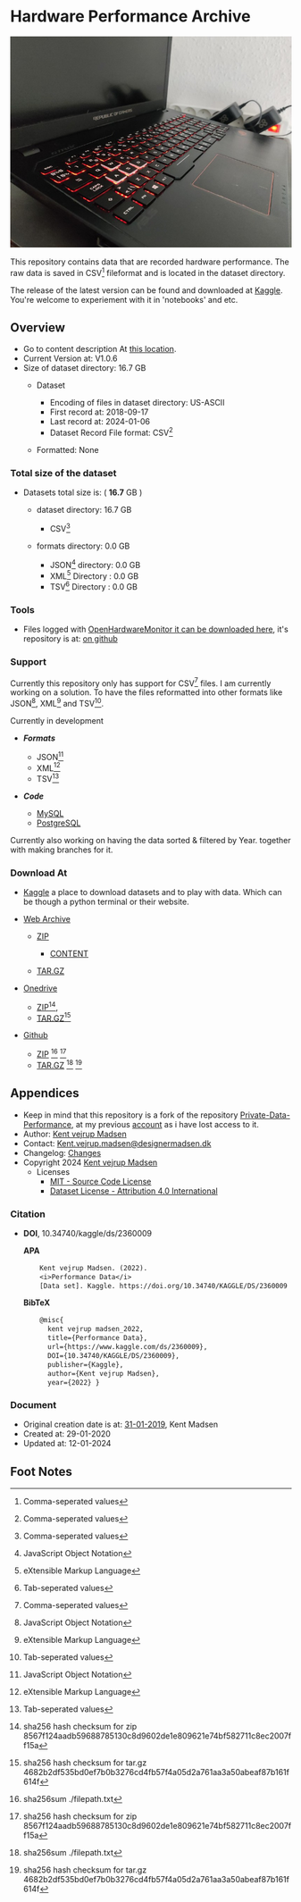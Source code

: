 # Hardware Performance Archive
![Repository cover image for social networks][Cover_Image]

This repository contains data that are recorded hardware performance. The raw data is saved in CSV[^7] 
fileformat and is located in the dataset directory.

The release of the latest version can be found and downloaded at 
[Kaggle][KAGGLE_DATASET_LOCATION]. 
You're welcome to experiement with it in 'notebooks' and etc.


## Overview
* Go to content description At [this location][CONTENT_LOCATION].
* Current Version at: V1.0.6
* Size of dataset directory: 16.7 GB
    * Dataset
        * Encoding of files in dataset directory: US-ASCII
        * First record at: 2018-09-17
        * Last record at: 2024-01-06
        * Dataset Record File format: CSV[^7]

    * Formatted: None


### Total size of the dataset
* Datasets total size is: ( **16.7** GB )
    * dataset directory: 16.7 GB
        * CSV[^7]
        
    * formats directory: 0.0 GB
        * JSON[^4] directory: 0.0 GB
        * XML[^5] Directory : 0.0 GB
        * TSV[^6] Directory : 0.0 GB


### Tools
* Files logged with 
[OpenHardwareMonitor it can be downloaded here][DOWNLOAD_OPENHARDWARE_MONITOR], it's repository is at: [on github][OPENHARDWARE_MONITOR_GITHUB]



### Support
Currently this repository only has support for CSV[^7] files. I am currently working on a solution. To have the files reformatted into other formats like JSON[^4], XML[^5] and TSV[^6].

Currently in development
* ***Formats***
    * JSON[^4]
    * XML[^5]
    * TSV[^6]


* ***Code***
    * [MySQL][MYSQL_URL]
    * [PostgreSQL][POSTGRESQL_URL]


Currently also working on having the data sorted & filtered by Year. together with making branches for it.

### Download At
* [Kaggle][KAGGLE_DATASET_LOCATION] a place to download datasets and to play with data. Which can be though a python terminal or their website.

* [Web Archive][WEBARCHIVE_DATASET_LOCATION]
    * [ZIP][WEBARCHIVE_DATASET_ZIP]
        * [CONTENT][WEBARCHIVE_DATASET_ZIP_CONTENT]

    * [TAR.GZ][WEBARCHIVE_DATASET_TAR_GZ]

* [Onedrive][ONEDRIVE_LOCATION]
    * [ZIP](https://1drv.ms/u/s!AnVSo6qhoQp5j8RjDo0Z3ozNKr9xXQ?e=H3qbAm)[^2], 
    * [TAR.GZ](https://1drv.ms/u/s!AnVSo6qhoQp5j8RkosdL1iV1cWcG2g?e=ReCjNt)[^3]

* [Github][GITHUB_DATASET_RELEASE_LOCATION]
    * [ZIP][GITHUB_DATASET_LOCATION_ZIP] [^1] [^2]
    * [TAR.GZ][GITHUB_DATASET_LOCATION_TAR_GZ] [^1] [^3]


## Appendices
* Keep in mind that this repository is a fork of the repository [Private-Data-Performance][OLD_REPOSITORY], 
at my previous [account][PREVIOUS_ACCOUNT] as i have lost access to it.
* Author: [Kent vejrup Madsen][CURRENT_ACCOUNT]
* Contact: Kent.vejrup.madsen@designermadsen.dk
* Changelog: [Changes][CHANGELOG_LOCATION]
* Copyright 2024 [Kent vejrup Madsen][CURRENT_ACCOUNT]
    * Licenses
        * [MIT - Source Code License][MIT_License]
        * [Dataset License - Attribution 4.0 International][ATT4INT_License]



### Citation
- **DOI**, 10.34740/kaggle/ds/2360009
    
     **APA**

          Kent vejrup Madsen. (2022).
          <i>Performance Data</i>
          [Data set]. Kaggle. https://doi.org/10.34740/KAGGLE/DS/2360009

    **BibTeX**

          @misc{
            kent vejrup madsen_2022,
            title={Performance Data},
            url={https://www.kaggle.com/ds/2360009},
            DOI={10.34740/KAGGLE/DS/2360009},
            publisher={Kaggle},
            author={Kent vejrup Madsen},
            year={2022} }


### Document
* Original creation date is at: [31-01-2019][OLD_REPOSITORY], Kent Madsen
* Created at: 29-01-2020
* Updated at: 12-01-2024


## Foot Notes
[^1]: sha256sum ./filepath.txt

[^2]: sha256 hash checksum for zip 8567f124aadb59688785130c8d9602de1e809621e74bf582711c8ec2007ff15a

[^3]: sha256 hash checksum for tar.gz 4682b2df535bd0ef7b0b3276cd4fb57f4a05d2a761aa3a50abeaf87b161f614f

[^4]: JavaScript Object Notation

[^5]: eXtensible Markup Language

[^6]: Tab-seperated values

[^7]: Comma-seperated values

<!-- Shortcuts -->
[MYSQL_URL]: https://www.mysql.com/
[POSTGRESQL_URL]: https://www.postgresql.org/

[Cover_Image]: docs/resources/3.jpg

[MIT_License]: sourcecode_license.md
[ATT4INT_License]: License.md  

[OLD_REPOSITORY]: https://github.com/KentMadsen/Private-Data-Performance

<!-- Donwload Dataset Shortcut -->
[KAGGLE_DATASET_LOCATION]: https://www.kaggle.com/datasets/kentvejrupmadsen/dataset-performance

[WEBARCHIVE_DATASET_LOCATION]: https://archive.org/download/data.private.performance-release-06-09-2022
[WEBARCHIVE_DATASET_ZIP]: https://archive.org/download/hardware-performance-archive-12.01.2024/Archive-release-12.01.2024-1.fix.zip
[WEBARCHIVE_DATASET_ZIP_CONTENT]: https://ia601207.us.archive.org/view_archive.php?archive=/13/items/hardware-performance-archive-12.01.2024/Archive-release-12.01.2024-1.fix.zip

[WEBARCHIVE_DATASET_TAR_GZ]: https://archive.org/download/hardware-performance-archive-12.01.2024/Archive-release-12.01.2024-1.fix.tar.gz

[GITHUB_DATASET_RELEASE_LOCATION]: https://github.com/Hardware-Performance-Archive/Archive/releases/tag/release-12.01.2024-1.fix
[GITHUB_DATASET_LOCATION_TAR_GZ]: https://github.com/Hardware-Performance-Archive/Archive/archive/refs/tags/release-12.01.2024-1.fix.tar.gz
[GITHUB_DATASET_LOCATION_ZIP]: https://github.com/Hardware-Performance-Archive/Archive/archive/refs/tags/release-12.01.2024-1.fix.zip

[ONEDRIVE_LOCATION]: https://1drv.ms/f/s!AnVSo6qhoQp5laYABj5zKFwyrllctg?e=osZ0ag
[ONEDRIVE_ZIP_LOCATION]: 
[ONEDRIVE_TAR_GZ_LOCATION]: 


[PREVIOUS_ACCOUNT]: https://github.com/KentMadsen
[CURRENT_ACCOUNT]: https://github.com/KentVejrupMadsen

[CHANGELOG_LOCATION]: docs/changelog.md
[CONTENT_LOCATION]: docs/contents.md

[DOWNLOAD_OPENHARDWARE_MONITOR]: https://openhardwaremonitor.org/downloads/
[OPENHARDWARE_MONITOR_GITHUB]: https://github.com/openhardwaremonitor/openhardwaremonitor
